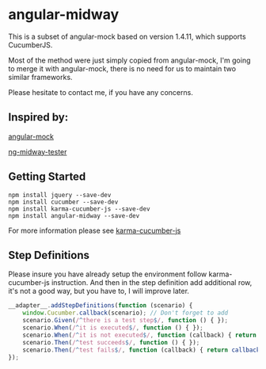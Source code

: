 # angular-midway

This is a subset of angular-mock based on version 1.4.11, 
which supports CucumberJS.
 
Most of the method were just simply copied from angular-mock,
I'm going to merge it with angular-mock,
there is no need for us to maintain two similar frameworks.

Please hesitate to contact me, if you have any concerns.


## Inspired by:

[angular-mock](https://www.npmjs.com/package/angular-mocks)

[ng-midway-tester](https://www.npmjs.com/package/ng-midway-tester)


## Getting Started

``` Shell
npm install jquery --save-dev
npm install cucumber --save-dev
npm install karma-cucumber-js --save-dev
npm install angular-midway --save-dev
```

For more information please see [karma-cucumber-js](https://www.npmjs.com/package/karma-cucumber-js)


## Step Definitions

Please insure you have already setup the environment follow karma-cucumber-js
instruction.
And then in the step definition add additional row, it's not a good way,
but you have to, I will improve later.

``` JavaScript
__adapter__.addStepDefinitions(function (scenario) {
    window.Cucumber.callback(scenario); // Don't forget to add
    scenario.Given(/^there is a test step$/, function () { });
    scenario.When(/^it is executed$/, function () { });
    scenario.When(/^it is not executed$/, function (callback) { return callback.pending(); });
    scenario.Then(/^test succeeds$/, function () { });
    scenario.Then(/^test fails$/, function (callback) { return callback(new Error('Step failed')); });
});
```



